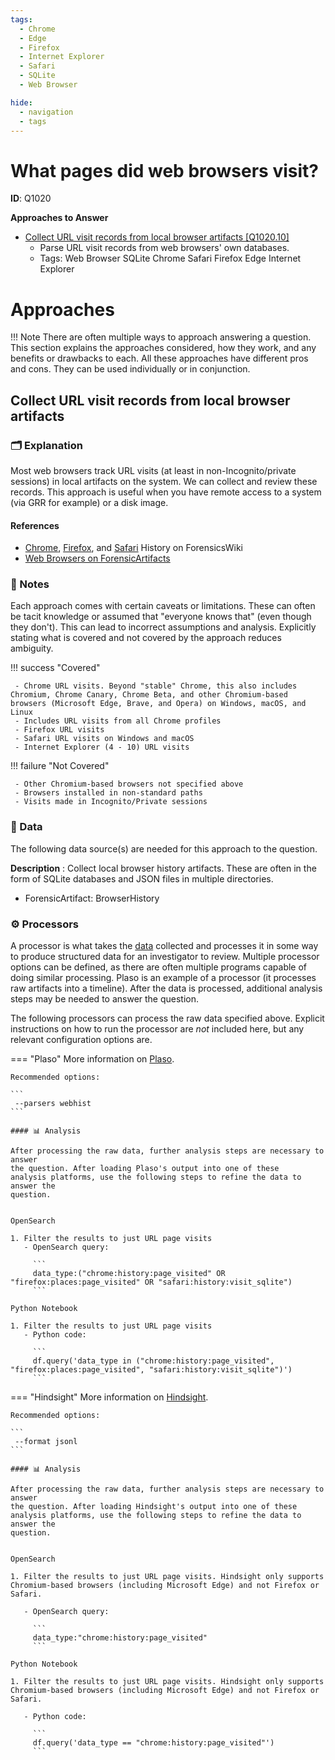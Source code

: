 ```yaml
---
tags:
  - Chrome
  - Edge
  - Firefox
  - Internet Explorer
  - Safari
  - SQLite
  - Web Browser

hide:
  - navigation
  - tags
---
```


# What pages did web browsers visit?

**ID**: Q1020


**Approaches to Answer**

-  [Collect URL visit records from local browser artifacts [Q1020.10]](#collect-url-visit-records-from-local-browser-artifacts)
    - Parse URL visit records from web browsers' own databases.
    - Tags: <span class="dfiqTag">Web Browser</span> <span class="dfiqTag">SQLite</span> <span class="dfiqTag">Chrome</span> <span class="dfiqTag">Safari</span> <span class="dfiqTag">Firefox</span> <span class="dfiqTag">Edge</span> <span class="dfiqTag">Internet Explorer</span>

# Approaches

!!! Note
    There are often multiple ways to approach answering a question.
    This section explains the approaches considered, how they work, and any
    benefits or drawbacks to each. All these approaches have different pros
    and cons. They can be used individually or in conjunction.

## Collect URL visit records from local browser artifacts
### 🗂️ Explanation
Most web browsers track URL visits (at least in non-Incognito/private sessions) in local artifacts on the system. We can collect and review these records. This approach is useful when you have remote access to a system (via GRR for example) or a disk image.

#### References
 - [Chrome](https://forensics.wiki/google_chrome/#history), [Firefox](https://forensics.wiki/mozilla_firefox/#history), and [Safari](https://forensics.wiki/apple_safari/#history) History on ForensicsWiki
 - [Web Browsers on ForensicArtifacts](https://github.com/ForensicArtifacts/artifacts/blob/main/data/webbrowser.yaml)

### 📝 Notes

Each approach comes with certain caveats or limitations. These can often
be tacit knowledge or assumed that "everyone knows that" (even though they
don't). This can lead to incorrect assumptions and analysis.
Explicitly stating what is covered and not covered by the approach reduces
ambiguity.

!!! success "Covered"

     - Chrome URL visits. Beyond "stable" Chrome, this also includes Chromium, Chrome Canary, Chrome Beta, and other Chromium-based browsers (Microsoft Edge, Brave, and Opera) on Windows, macOS, and Linux
     - Includes URL visits from all Chrome profiles
     - Firefox URL visits
     - Safari URL visits on Windows and macOS
     - Internet Explorer (4 - 10) URL visits

!!! failure "Not Covered"

     - Other Chromium-based browsers not specified above
     - Browsers installed in non-standard paths
     - Visits made in Incognito/Private sessions


### 💾 Data

The following data source(s) are needed for this approach to the question.

**Description**
:  Collect local browser history artifacts. These are often in the form of SQLite databases and JSON files in multiple directories.

  - ForensicArtifact: BrowserHistory

### ⚙️ Processors

A processor is what takes the [data](#💾-data) collected and processes it in
some way to produce structured data for an investigator to review. Multiple
processor options can be defined, as there are often multiple programs capable
of doing similar processing. Plaso is an example of a processor (it processes
raw artifacts into a timeline). After the data is processed, additional analysis
steps may be needed to answer the question.

The following processors can process the raw data specified above. Explicit
instructions on how to run the processor are *not* included here, but any
relevant configuration options are.


=== "Plaso"
    More information on [Plaso](https://forensics.wiki/Plaso).

    Recommended options:

    ```
     --parsers webhist
    ```

    #### 📊 Analysis

    After processing the raw data, further analysis steps are necessary to answer
    the question. After loading Plaso's output into one of these
    analysis platforms, use the following steps to refine the data to answer the
    question.


    OpenSearch

    1. Filter the results to just URL page visits
       - OpenSearch query:

         ```
         data_type:("chrome:history:page_visited" OR "firefox:places:page_visited" OR "safari:history:visit_sqlite")
         ```

    Python Notebook

    1. Filter the results to just URL page visits
       - Python code:

         ```
         df.query('data_type in ("chrome:history:page_visited", "firefox:places:page_visited", "safari:history:visit_sqlite")')
         ```
=== "Hindsight"
    More information on [Hindsight](https://forensics.wiki/Hindsight).

    Recommended options:

    ```
     --format jsonl
    ```

    #### 📊 Analysis

    After processing the raw data, further analysis steps are necessary to answer
    the question. After loading Hindsight's output into one of these
    analysis platforms, use the following steps to refine the data to answer the
    question.


    OpenSearch

    1. Filter the results to just URL page visits. Hindsight only supports Chromium-based browsers (including Microsoft Edge) and not Firefox or Safari.

       - OpenSearch query:

         ```
         data_type:"chrome:history:page_visited"
         ```

    Python Notebook

    1. Filter the results to just URL page visits. Hindsight only supports Chromium-based browsers (including Microsoft Edge) and not Firefox or Safari.

       - Python code:

         ```
         df.query('data_type == "chrome:history:page_visited"')
         ```
